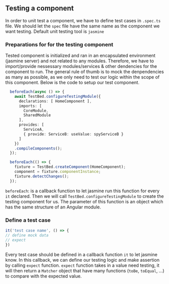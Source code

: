 ## Testing a component

In order to unit test a component, we have to define test cases in `.spec.ts` file.
We should let the `spec` file have the same name as the component we want testing.
Default unit testing tool is `jasmine`

### Preparations for for the testing component

Tested component is initialized and ran in an encapsulated environment (jasmine server) and not related to any modules. Therefore, we have to import/provide nessessary modules/services & other dendencies for the component to run.
The general rule of thumb is to mock the denpendencies as many as possible, as we only need to test our logic within the scope of this component.
Below is the code to setup our test component.

```typescript
  beforeEach(async () => {
    await TestBed.configureTestingModule({
      declarations: [ HomeComponent ],
      imports: [ 
        CoreModule,
        SharedModule
      ],
      provides: [
        ServiceA,
        { provide: ServiceB: useValue: spyServiceB }
      ]
    })
    .compileComponents();
  });

  beforeEach(() => {
    fixture = TestBed.createComponent(HomeComponent);
    component = fixture.componentInstance;
    fixture.detectChanges();
  });
```

`beforeEach`: is a callback function to let jasmine run this function for every `it` declared.
Then we will call `TestBed.configureTestingModule` to create the testing component for us. The parameter of this function is an object which has the same structure of an Angular module.

### Define a test case

```typescript
it('test case name', () => {
// define mock data
// expect
})
```

Every test case should be defined in a callback function `it` to let jasmine know.
In this callback, we can define our testing logic and make assertion by calling `expect` function.
`expect` function takes in a value need testing, it will then return a `Matcher` object that have many functions (`toBe`, `toEqual`, ...) to compare with the expected value.
